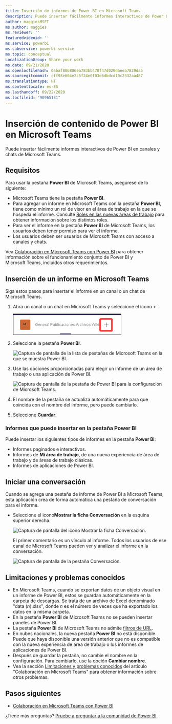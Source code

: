 ```yaml
---
title: Inserción de informes de Power BI en Microsoft Teams
description: Puede insertar fácilmente informes interactivos de Power BI en canales y chats de Microsoft Teams. .
author: maggiesMSFT
ms.author: maggies
ms.reviewer: ''
featuredvideoid: ''
ms.service: powerbi
ms.subservice: powerbi-service
ms.topic: conceptual
LocalizationGroup: Share your work
ms.date: 09/21/2020
ms.openlocfilehash: 0abaf886806ea783bb478f47d020daeea7829da5
ms.sourcegitcommit: cff93e604e2c5f24e0f03d6dbdcd10c2332aa487
ms.translationtype: HT
ms.contentlocale: es-ES
ms.lasthandoff: 09/22/2020
ms.locfileid: "90965131"
---
```

# <a name="embed-power-bi-content-in-microsoft-teams"></a>Inserción de contenido de Power BI en Microsoft Teams

Puede insertar fácilmente informes interactivos de Power BI en canales y chats de Microsoft Teams. 

## <a name="requirements"></a>Requisitos

Para usar la pestaña **Power BI** de Microsoft Teams, asegúrese de lo siguiente:

- Microsoft Teams tiene la pestaña **Power BI**.
- Para agregar un informe en Microsoft Teams con la pestaña **Power BI**, tiene como mínimo un rol de visor en el área de trabajo en la que se hospeda el informe. Consulte [Roles en las nuevas áreas de trabajo](service-new-workspaces.md#roles-in-the-new-workspaces) para obtener información sobre los distintos roles.
- Para ver el informe en la pestaña **Power BI** de Microsoft Teams, los usuarios deben tener permiso para ver el informe.
- Los usuarios deben ser usuarios de Microsoft Teams con acceso a canales y chats.

Vea [Colaboración en Microsoft Teams con Power BI](service-embed-report-microsoft-teams.md) para obtener información sobre el funcionamiento conjunto de Power BI y Microsoft Teams, incluidos otros requerimientos.

## <a name="embed-a-report-in-microsoft-teams"></a>Inserción de un informe en Microsoft Teams

Siga estos pasos para insertar el informe en un canal o un chat de Microsoft Teams.

1. Abra un canal o un chat en Microsoft Teams y seleccione el icono **+** .

    ![Captura de pantalla de la adición de una pestaña a un canal o chat.](media/service-embed-report-microsoft-teams/service-embed-report-microsoft-teams-add.png)

1. Seleccione la pestaña **Power BI**.

    ![Captura de pantalla de la lista de pestañas de Microsoft Teams en la que se muestra Power BI.](media/service-embed-report-microsoft-teams/service-embed-report-microsoft-teams-tab.png)

1. Use las opciones proporcionadas para elegir un informe de un área de trabajo o una aplicación de Power BI.

    ![Captura de pantalla de la pestaña de Power BI para la configuración de Microsoft Teams.](media/service-embed-report-microsoft-teams/service-embed-report-microsoft-teams-tab-settings.png)

1. El nombre de la pestaña se actualiza automáticamente para que coincida con el nombre del informe, pero puede cambiarlo.

1. Seleccione **Guardar**.

### <a name="reports-you-can-embed-on-the-power-bi-tab"></a>Informes que puede insertar en la pestaña Power BI

Puede insertar los siguientes tipos de informes en la pestaña **Power BI**:

- Informes paginados e interactivos.
- Informes de **Mi área de trabajo**, de una nueva experiencia de área de trabajo y de áreas de trabajo clásicas.
- Informes de aplicaciones de Power BI.

## <a name="start-a-conversation"></a>Iniciar una conversación

Cuando se agrega una pestaña de informe de Power BI a Microsoft Teams, esta aplicación crea de forma automática una pestaña de conversación para el informe.

- Seleccione el icono**Mostrar la ficha Conversación** en la esquina superior derecha.

    ![Captura de pantalla del icono Mostrar la ficha Conversación.](media/service-embed-report-microsoft-teams/power-bi-teams-conversation-icon.png)

    El primer comentario es un vínculo al informe. Todos los usuarios de ese canal de Microsoft Teams pueden ver y analizar el informe en la conversación.

    ![Captura de pantalla de la pestaña Conversación.](media/service-embed-report-microsoft-teams/power-bi-teams-conversation-tab.png)

## <a name="known-issues-and-limitations"></a>Limitaciones y problemas conocidos

- En Microsoft Teams, cuando se exportan datos de un objeto visual en un informe de Power BI, estos se guardan automáticamente en la carpeta de descargas. Se trata de un archivo de Excel denominado "data (*n*).xlsx", donde *n* es el número de veces que ha exportado los datos en la misma carpeta.
- En la pestaña **Power BI** de Microsoft Teams no se pueden insertar paneles de Power BI.
- La pestaña **Power BI** de Microsoft Teams no admite [filtros de URL](service-url-filters.md).
- En nubes nacionales, la nueva pestaña **Power BI** no está disponible. Puede que haya disponible una versión anterior que no es compatible con la nueva experiencia de área de trabajo o los informes de aplicaciones de Power BI.
- Después de guardar la pestaña, no cambie el nombre en la configuración. Para cambiarlo, use la opción **Cambiar nombre**.
- Vea la sección [Limitaciones y problemas conocidos](service-collaborate-microsoft-teams.md#known-issues-and-limitations) del artículo "Colaboración en Microsoft Teams" para obtener información sobre otros problemas.

## <a name="next-steps"></a>Pasos siguientes

- [Colaboración en Microsoft Teams con Power BI](service-collaborate-microsoft-teams.md)

¿Tiene más preguntas? [Pruebe a preguntar a la comunidad de Power BI](https://community.powerbi.com/).
